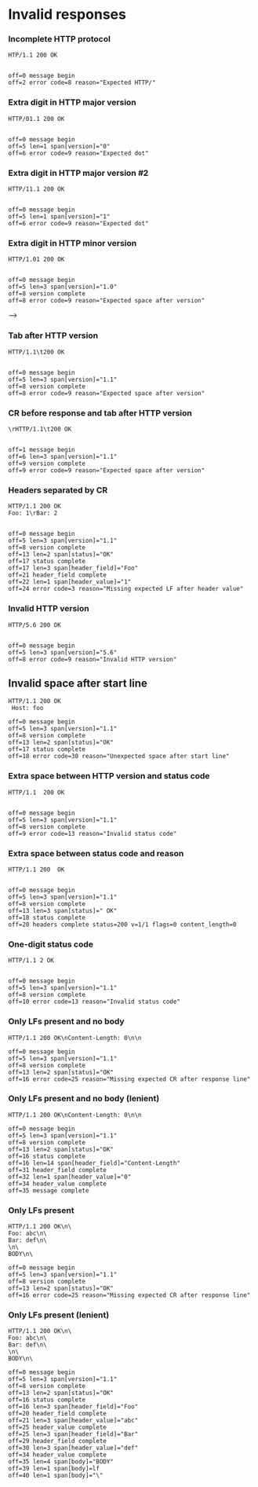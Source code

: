 Invalid responses
=================

### Incomplete HTTP protocol

<!-- meta={"type": "response"} -->
```http
HTP/1.1 200 OK


```

```log
off=0 message begin
off=2 error code=8 reason="Expected HTTP/"
```

### Extra digit in HTTP major version

<!-- meta={"type": "response"} -->
```http
HTTP/01.1 200 OK


```

```log
off=0 message begin
off=5 len=1 span[version]="0"
off=6 error code=9 reason="Expected dot"
```

### Extra digit in HTTP major version #2

<!-- meta={"type": "response"} -->
```http
HTTP/11.1 200 OK


```

```log
off=0 message begin
off=5 len=1 span[version]="1"
off=6 error code=9 reason="Expected dot"
```

### Extra digit in HTTP minor version

<!-- meta={"type": "response"} -->
```http
HTTP/1.01 200 OK


```

```log
off=0 message begin
off=5 len=3 span[version]="1.0"
off=8 version complete
off=8 error code=9 reason="Expected space after version"
```
-->

### Tab after HTTP version

<!-- meta={"type": "response"} -->
```http
HTTP/1.1\t200 OK


```

```log
off=0 message begin
off=5 len=3 span[version]="1.1"
off=8 version complete
off=8 error code=9 reason="Expected space after version"
```

### CR before response and tab after HTTP version

<!-- meta={"type": "response"} -->
```http
\rHTTP/1.1\t200 OK


```

```log
off=1 message begin
off=6 len=3 span[version]="1.1"
off=9 version complete
off=9 error code=9 reason="Expected space after version"
```

### Headers separated by CR

<!-- meta={"type": "response"} -->
```http
HTTP/1.1 200 OK
Foo: 1\rBar: 2


```

```log
off=0 message begin
off=5 len=3 span[version]="1.1"
off=8 version complete
off=13 len=2 span[status]="OK"
off=17 status complete
off=17 len=3 span[header_field]="Foo"
off=21 header_field complete
off=22 len=1 span[header_value]="1"
off=24 error code=3 reason="Missing expected LF after header value"
```

### Invalid HTTP version

<!-- meta={"type": "response"} -->
```http
HTTP/5.6 200 OK


```

```log
off=0 message begin
off=5 len=3 span[version]="5.6"
off=8 error code=9 reason="Invalid HTTP version"
```

## Invalid space after start line

<!-- meta={"type": "response"} -->
```http
HTTP/1.1 200 OK
 Host: foo
```

```log
off=0 message begin
off=5 len=3 span[version]="1.1"
off=8 version complete
off=13 len=2 span[status]="OK"
off=17 status complete
off=18 error code=30 reason="Unexpected space after start line"
```

### Extra space between HTTP version and status code

<!-- meta={"type": "response"} -->
```http
HTTP/1.1  200 OK


```

```log
off=0 message begin
off=5 len=3 span[version]="1.1"
off=8 version complete
off=9 error code=13 reason="Invalid status code"
```

### Extra space between status code and reason

<!-- meta={"type": "response"} -->
```http
HTTP/1.1 200  OK


```

```log
off=0 message begin
off=5 len=3 span[version]="1.1"
off=8 version complete
off=13 len=3 span[status]=" OK"
off=18 status complete
off=20 headers complete status=200 v=1/1 flags=0 content_length=0
```

### One-digit status code

<!-- meta={"type": "response"} -->
```http
HTTP/1.1 2 OK


```

```log
off=0 message begin
off=5 len=3 span[version]="1.1"
off=8 version complete
off=10 error code=13 reason="Invalid status code"
```

### Only LFs present and no body

<!-- meta={"type": "response"} -->
```http
HTTP/1.1 200 OK\nContent-Length: 0\n\n
```

```log
off=0 message begin
off=5 len=3 span[version]="1.1"
off=8 version complete
off=13 len=2 span[status]="OK"
off=16 error code=25 reason="Missing expected CR after response line"
```

### Only LFs present and no body (lenient)

<!-- meta={"type": "response-lenient-all"} -->
```http
HTTP/1.1 200 OK\nContent-Length: 0\n\n
```

```log
off=0 message begin
off=5 len=3 span[version]="1.1"
off=8 version complete
off=13 len=2 span[status]="OK"
off=16 status complete
off=16 len=14 span[header_field]="Content-Length"
off=31 header_field complete
off=32 len=1 span[header_value]="0"
off=34 header_value complete
off=35 message complete
```

### Only LFs present

<!-- meta={"type": "response"} -->
```http
HTTP/1.1 200 OK\n\
Foo: abc\n\
Bar: def\n\
\n\
BODY\n\
```

```log
off=0 message begin
off=5 len=3 span[version]="1.1"
off=8 version complete
off=13 len=2 span[status]="OK"
off=16 error code=25 reason="Missing expected CR after response line"
```

### Only LFs present (lenient)

<!-- meta={"type": "response-lenient-all"} -->
```http
HTTP/1.1 200 OK\n\
Foo: abc\n\
Bar: def\n\
\n\
BODY\n\
```

```log
off=0 message begin
off=5 len=3 span[version]="1.1"
off=8 version complete
off=13 len=2 span[status]="OK"
off=16 status complete
off=16 len=3 span[header_field]="Foo"
off=20 header_field complete
off=21 len=3 span[header_value]="abc"
off=25 header_value complete
off=25 len=3 span[header_field]="Bar"
off=29 header_field complete
off=30 len=3 span[header_value]="def"
off=34 header_value complete
off=35 len=4 span[body]="BODY"
off=39 len=1 span[body]=lf
off=40 len=1 span[body]="\"
```
